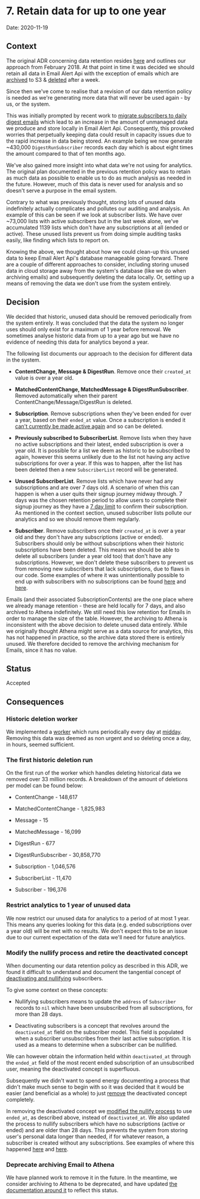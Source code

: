 # 7. Retain data for up to one year

Date: 2020-11-19

## Context

The original ADR concerning data retention resides [here][initial policy] and
outlines our approach from February 2018. At that point in time it was decided
we should retain all data in Email Alert Api with the exception of
emails which are [archived] to S3 & [deleted] after a week.

Since then we've come to realise that a revision of our data retention policy
is needed as we're generating more data that will never be used again - by us,
or the system.

This was initially prompted by recent work to [migrate subscribers to daily
digest emails] which lead to an increase in the amount of unmanaged data we
produce and store locally in Email Alert Api. Consequently, this provoked worries
that perpetually keeping data could result in capacity issues due to the rapid
increase in data being stored. An example being we now generate ~430,000
`DigestRunSubscriber` records each day which is about eight times the amount
compared to that of ten months ago.

We've also gained more insight into what data we're not using for analytics.
The original plan documented in the previous retention policy was to retain as
much data as possible to enable us to do as much analysis as needed in the
future. However, much of this data is never used for analysis and so doesn't
serve a purpose in the email system.

Contrary to what was previously thought, storing lots of unused data
indefinitely actually complicates and pollutes our auditing and analysis. An
example of this can be seen if we look at subscriber lists. We have over
~73,000 lists with active subscribers but in the last week alone, we've
accumulated 1139 lists which don't have any subscriptions at all (ended or
active). These unused lists prevent us from doing simple auditing tasks
easily, like finding which lists to report on.

Knowing the above, we thought about how we could clean-up this unused data to
keep Email Alert Api's database manageable going forward. There are a couple of
different approaches to consider, including storing unused data in cloud
storage away from the system's database (like we do when archiving emails) and
subsequently deleting the data locally. Or, setting up a means of removing the
data we don't use from the system entirely.

[archived]: https://github.com/alphagov/email-alert-api/blob/master/app/workers/email_archive_worker.rb
[deleted]: https://github.com/alphagov/email-alert-api/blob/master/app/workers/email_deletion_worker.rb
[initial policy]: https://github.com/alphagov/email-alert-api/blob/master/docs/adr/adr-003-data-retention.md
[migrate subscribers to daily digest emails]: https://github.com/alphagov/email-alert-api/pull/1352

## Decision

We decided that historic, unused data should be removed periodically from the
system entirely. It was concluded that the data the system no longer uses
should only exist for a maximum of 1 year before removal. We sometimes
analyse historic data from up to a year ago but we have no evidence of needing
this data for analytics beyond a year.

The following list documents our approach to the decision for different data
in the system.

* **ContentChange, Message & DigestRun**. Remove once their `created_at` value is
  over a year old.

* **MatchedContentChange, MatchedMessage & DigestRunSubscriber**. Removed
  automatically when their parent ContentChange/Message/DigestRun is
  deleted.

* **Subscription**. Remove subscriptions when they've been ended for over a
  year, based on their `ended_at` value. Once a subscription is ended it [can't
  currently be made active again] and so can be deleted.

* **Previously subscribed to SubscriberList**. Remove lists when they have no
  active subscriptions and their latest, ended subscription is over a year old.
  It is possible for a list we deem as historic to be subscribed to again,
  however this seems unlikely due to the list not having any active
  subscriptions for over a year.  If this was to happen, after the list has
  been deleted then a new `SubscriberList` record will be generated.

* **Unused SubscriberList**. Remove lists which have never had any
  subscriptions and are over 7 days old. A scenario of when this can happen is
  when a user quits their signup journey midway through. 7 days was the chosen
  retention period to allow users to complete their signup journey as they have
  a [7 day limit] to confirm their subscription. As mentioned in the context
  section, unused subscriber lists pollute our analytics and so we should
  remove them regularly.

* **Subscriber**. Remove subscribers once their `created_at` is over a year old
  and they don't have any subscriptions (active or ended). Subscribers should
  only be without subscriptions when their historic subscriptions have been
  deleted. This means we should be able to delete all subscribers (under a year
  old too) that don't have any subscriptions. However, we don't delete these
  subscribers to prevent us from removing new subscribers that lack
  subscriptions, due to flaws in our code.  Some examples of where it was
  unintentionally possible to end up with subscribers with no subscriptions can
  be found [here][sub bug] and [here][sub bug two].

Emails (and their associated SubscriptionContents) are the one place where we
already manage retention - these are held locally for 7 days, and also
archived to Athena indefinitely. We still need this low retention for Emails in
order to manage the size of the table. However, the archiving to Athena is
inconsistent with the above decision to delete unused data entirely. While we
originally thought Athena might serve as a data source for analytics, this has
not happened in practice, so the archive data stored there is entirely unused.
We therefore decided to remove the archiving mechanism for Emails, since it has
no value.

[can't currently be made active again]: https://github.com/alphagov/email-alert-api/blob/master/docs/adr/adr-003-data-retention.md#subscriber-and-subscription
[7 day limit]: https://github.com/alphagov/email-alert-api/blob/f0c61539f7244bdb52db54d277a46412b728d642/app/services/auth_token_generator_service.rb#L7

## Status

Accepted

## Consequences

### Historic deletion worker

We implemented a [worker] which runs periodically every day at [midday].
Removing this data was deemed as non urgent and so deleting once a day, in
hours, seemed sufficient.

### The first historic deletion run

On the first run of the worker which handles deleting historical data we
removed over 33 million records. A breakdown of the amount of deletions per
model can be found below:

* ContentChange - 148,617

* MatchedContentChange - 1,825,983

* Message - 15

* MatchedMessage - 16,099

* DigestRun - 677

* DigestRunSubscriber - 30,858,770

* Subscription - 1,046,576

* SubscriberList - 11,470

* Subscriber - 196,376

### Restrict analytics to 1 year of unused data

We now restrict our unused data for analytics to a period of at most 1 year.
This means any queries looking for this data (e.g. ended subscriptions over a
year old) will be met with no results. We don't expect this to be an issue due
to our current expectation of the data we'll need for future analytics.

### Modify the nullify process and retire the deactivated concept

When documenting our data retention policy as described in this ADR, we found
it difficult to understand and document the tangential concept of [deactivating
and nullifying] subscribers.

To give some context on these concepts:

* Nullifying subscribers means to update the `address` of `Subscriber` records
  to `nil` which have been unsubscribed from all subscriptions, for more than
  28 days.

* Deactivating subscribers is a concept that revolves around the
  `deactivated_at` field on the subscriber model. This field is populated when
  a subscriber unsubscribes from their last active subscription. It is used as
  a means to determine when a subscriber can be nullified.

We can however obtain the information held within `deactivated_at` through the
`ended_at` field of the most recent ended subscription of an unsubscribed
user, meaning the deactivated concept is superfluous.

Subsequently we didn't want to spend energy documenting a process that didn't
make much sense to begin with so it was decided that it would be easier (and
beneficial as a whole) to just [remove] the deactivated concept completely.

In removing the deactivated concept we [modified the nullify process] to use
`ended_at`, as described above, instead of `deactivated_at`. We also updated
the process to nullify subscribers which have no subscriptions (active or
ended) and are older than 28 days. This prevents the system from storing user's
personal data longer than needed, if for whatever reason, a subscriber is
created without any subscriptions. See examples of where this happened
[here][sub bug] and [here][sub bug two].

### Deprecate archiving Email to Athena

We have planned work to remove it in the future. In the meantime, we consider
archiving to Athena to be deprecated, and have updated [the documentation around
it] to reflect this status.

[modified the nullify process]: https://github.com/alphagov/email-alert-api/pull/1462/commits/cefdfa76b13915ea96b131490fd3186b6d52cf05
[remove]: https://github.com/alphagov/email-alert-api/pull/1462
[sub bug]: https://github.com/alphagov/email-alert-api/pull/1462/commits/053859c5962eef104256661f28727b08a43e3d31
[sub bug two]: https://github.com/alphagov/email-alert-api/pull/1462/commits/a4b3e82801d79abd3989b1dd60ffd499e7ce82ba
[midday]: https://github.com/alphagov/email-alert-api/blob/master/config/sidekiq.yml#L23-L25
[worker]: https://github.com/alphagov/email-alert-api/blob/a62abc85453b723d683c2dc13f3bf0065fb86d5f/app/workers/historical_data_deletion_worker.rb
[deactivating and nullifying]: https://github.com/alphagov/email-alert-api/blob/master/docs/adr/adr-003-data-retention.md#subscriber-and-subscription
[the documentation around it]: https://github.com/alphagov/email-alert-api/blob/1a25d44126709bf8a98955d7609ced439095dd9c/docs/analytics.md
